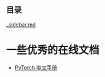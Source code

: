 <h2>目录</h2>

[_sidebar.md](./_sidebar.md ':include')


# 一些优秀的在线文档

- [PyTorch 中文手册](https://pytorchbook.cn/)

